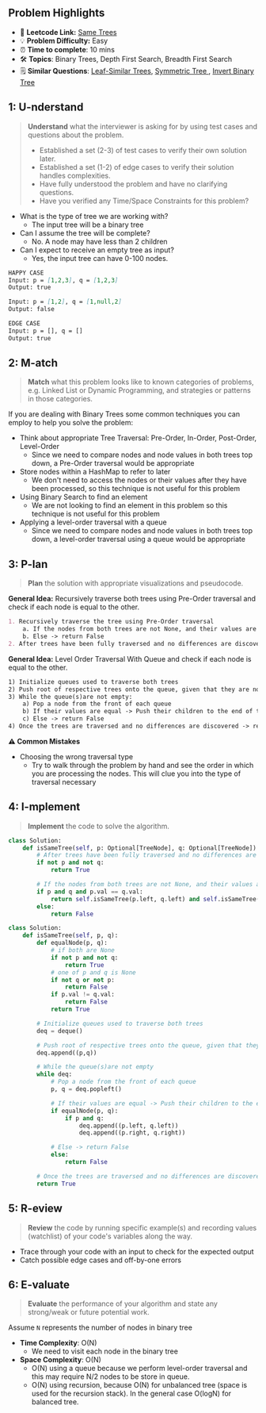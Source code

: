 ## Problem Highlights

* 🔗 **Leetcode Link:** [Same Trees](https://leetcode.com/problems/minimum-depth-of-binary-tree/) 
* 💡 **Problem Difficulty:** Easy
* ⏰ **Time to complete**: 10 mins
* 🛠️ **Topics**: Binary Trees, Depth First Search, Breadth First Search
* 🗒️ **Similar Questions**: [Leaf-Similar Trees](https://leetcode.com/problems/leaf-similar-trees/), [Symmetric Tree
](https://leetcode.com/problems/symmetric-tree/), [Invert Binary Tree](https://leetcode.com/problems/invert-binary-tree/)
    
## 1: U-nderstand
 
> **Understand** what the interviewer is asking for by using test cases and questions about the problem.
> 
> - Established a set (2-3) of test cases to verify their own solution later.
> - Established a set (1-2) of edge cases to verify their solution handles complexities.
> - Have fully understood the problem and have no clarifying questions.
> - Have you verified any Time/Space Constraints for this problem?

- What is the type of tree we are working with?
  - The input tree will be a binary tree
- Can I assume the tree will be complete?
  - No. A node may have less than 2 children
- Can I expect to receive an empty tree as input?
  - Yes, the input tree can have 0-100 nodes.
   
```markdown
HAPPY CASE
Input: p = [1,2,3], q = [1,2,3] 
Output: true

Input: p = [1,2], q = [1,null,2]
Output: false

EDGE CASE
Input: p = [], q = []
Output: true
```   
    
## 2: M-atch

> **Match** what this problem looks like to known categories of problems, e.g. Linked List or Dynamic Programming, and strategies or patterns in those categories.

If you are dealing with Binary Trees some common techniques you can employ to help you solve the problem:

- Think about appropriate Tree Traversal: Pre-Order, In-Order, Post-Order, Level-Order
    - Since we need to compare nodes and node values in both trees top down, a Pre-Order traversal would be appropriate
- Store nodes within a HashMap to refer to later
    - We don't need to access the nodes or their values after they have been processed, so this technique is not useful for this problem
- Using Binary Search to find an element
    - We are not looking to find an element in this problem so this technique is not useful for this problem
- Applying a level-order traversal with a queue
    - Since we need to compare nodes and node values in both trees top down, a level-order traversal using a queue would be appropriate
## 3: P-lan

> **Plan** the solution with appropriate visualizations and pseudocode.

**General Idea:** Recursively traverse both trees using Pre-Order traversal and check if each node is equal to the other.

```markdown
1. Recursively traverse the tree using Pre-Order traversal
    a. If the nodes from both trees are not None, and their values are equal -> Recur on their children
    b. Else -> return False
2. After trees have been fully traversed and no differences are discovered, return True
```

**General Idea:** Level Order Traversal With Queue and check if each node is equal to the other.

```markdown
1) Initialize queues used to traverse both trees 
2) Push root of respective trees onto the queue, given that they are not None
3) While the queue(s)are not empty:
    a) Pop a node from the front of each queue
    b) If their values are equal -> Push their children to the end of the queue
    c) Else -> return False
4) Once the trees are traversed and no differences are discovered -> return True
```

**⚠️ Common Mistakes**
- Choosing the wrong traversal type
    - Try to walk through the problem by hand and see the order in which you are processing the nodes. This will clue you into the type of traversal necessary

## 4: I-mplement

> **Implement** the code to solve the algorithm.

```python
class Solution:
    def isSameTree(self, p: Optional[TreeNode], q: Optional[TreeNode]) -> bool:
        # After trees have been fully traversed and no differences are discovered, return True
        if not p and not q:
            return True

        # If the nodes from both trees are not None, and their values are equal -> Recur on their children
        if p and q and p.val == q.val:
            return self.isSameTree(p.left, q.left) and self.isSameTree(p.right, q.right)
        else:
            return False
```
```python
class Solution:
    def isSameTree(self, p, q): 
        def equalNode(p, q):
            # if both are None
            if not p and not q:
                return True
            # one of p and q is None
            if not q or not p:
                return False
            if p.val != q.val:
                return False
            return True

        # Initialize queues used to traverse both trees 
        deq = deque()

        # Push root of respective trees onto the queue, given that they are not None
        deq.append((p,q))

        # While the queue(s)are not empty
        while deq:
            # Pop a node from the front of each queue
            p, q = deq.popleft()

            # If their values are equal -> Push their children to the end of the queue
            if equalNode(p, q):
                if p and q:
                    deq.append((p.left, q.left))
                    deq.append((p.right, q.right))

            # Else -> return False
            else:
                return False

        # Once the trees are traversed and no differences are discovered -> return True
        return True
```
    
## 5: R-eview

> **Review** the code by running specific example(s) and recording values (watchlist) of your code's variables along the way.

- Trace through your code with an input to check for the expected output
- Catch possible edge cases and off-by-one errors

## 6: E-valuate

> **Evaluate** the performance of your algorithm and state any strong/weak or future potential work.

Assume `N` represents the number of nodes in binary tree 
    
* **Time Complexity**: O(N)
    *  We need to visit each node in the binary tree
* **Space Complexity**: O(N) 
    * O(N) using a queue because we perform level-order traversal and this may require N/2 nodes to be store in queue.
    * O(N) using recursion, because O(N) for unbalanced tree (space is used for the recursion stack). In the general case O(logN) for balanced tree.